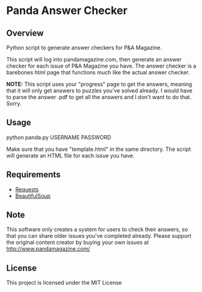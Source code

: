 # Panda Answer Checker

## Overview
Python script to generate answer checkers for P&amp;A Magazine.

This script will log into pandamagazine.com, then generate an answer checker for each issue of P&A Magazine you have. The answer checker is a barebones html page that functions much like the actual answer checker.

**NOTE:** This script uses your "progress" page to get the answers, meaning that it will only get answers to puzzles you've solved already. I would have to parse the answer .pdf to get all the answers and I don't want to do that. Sorry.

## Usage
python panda.py USERNAME PASSWORD

Make sure that you have "template.html" in the same directory.
The script will generate an HTML file for each issue you have. 

## Requirements
* [Requests](http://docs.python-requests.org/en/master/)
* [BeautifulSoup](https://www.crummy.com/software/BeautifulSoup/)
 
## Note
This software only creates a system for users to check their answers, so that you can share older issues you've completed already. Please support the original content creator by buying your own issues at http://www.pandamagazine.com/



## License
This project is licensed under the MIT License
